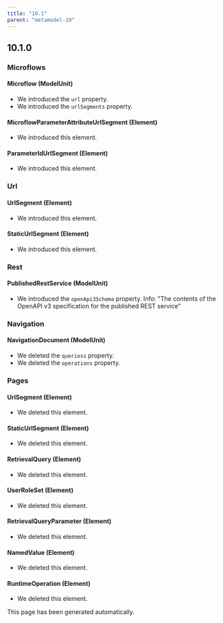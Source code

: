 ```yaml
---
title: "10.1"
parent: "metamodel-10"
---
```


## 10.1.0

### Microflows

#### Microflow (ModelUnit)
* We introduced the `url` property. 
* We introduced the `urlSegments` property. 

#### MicroflowParameterAttributeUrlSegment (Element)
* We introduced this element. 

#### ParameterIdUrlSegment (Element)
* We introduced this element. 

### Url

#### UrlSegment (Element)
* We introduced this element. 

#### StaticUrlSegment (Element)
* We introduced this element. 

### Rest

#### PublishedRestService (ModelUnit)
* We introduced the `openApi3Schema` property. Info: "The contents of the OpenAPI v3 specification for the published REST service"

### Navigation

#### NavigationDocument (ModelUnit)
* We deleted the `queriess` property. 
* We deleted the `operations` property. 

### Pages

#### UrlSegment (Element)
* We deleted this element. 

#### StaticUrlSegment (Element)
* We deleted this element. 

#### RetrievalQuery (Element)
* We deleted this element. 

#### UserRoleSet (Element)
* We deleted this element. 

#### RetrievalQueryParameter (Element)
* We deleted this element. 

#### NamedValue (Element)
* We deleted this element. 

#### RuntimeOperation (Element)
* We deleted this element. 

This page has been generated automatically.
